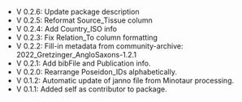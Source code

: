 - V 0.2.6: Update package description
- V 0.2.5: Reformat Source_Tissue column
- V 0.2.4: Add Country_ISO info
- V 0.2.3: Fix Relation_To column formatting
- V 0.2.2: Fill-in metadata from community-archive: 2022_Gretzinger_AngloSaxons-1.2.1
- V 0.2.1: Add bibFile and Publication info.
- V 0.2.0: Rearrange Poseidon_IDs alphabetically.
- V 0.1.2: Automatic update of janno file from Minotaur processing.
- V 0.1.1: Added self as contributor to package.
